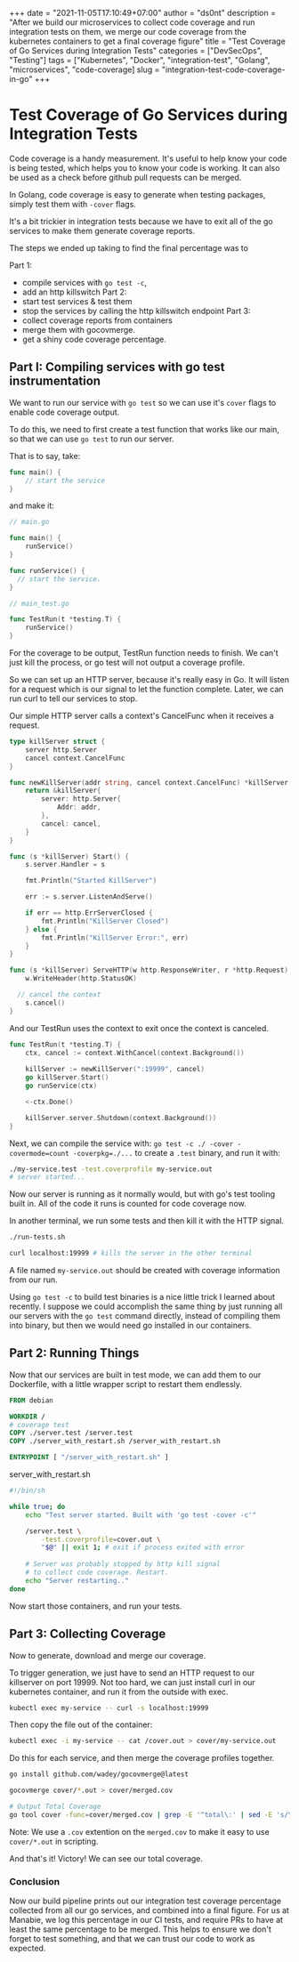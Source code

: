 +++
date = "2021-11-05T17:10:49+07:00"
author = "ds0nt"
description = "After we build our microservices to collect code coverage and run integration tests on them, we merge our code coverage from the kubernetes containers to get a final coverage figure"
title = "Test Coverage of Go Services during Integration Tests"
categories = ["DevSecOps", "Testing"]
tags = ["Kubernetes", "Docker", "integration-test", "Golang", "microservices", "code-coverage]
slug = "integration-test-code-coverage-in-go"
+++
# Test Coverage of Go Services during Integration Tests

Code coverage is a handy measurement. It's useful to help know your code is being tested, which helps you to know your code is working. It can also be used as a check before github pull requests can be merged.

In Golang, code coverage is easy to generate when testing packages, simply test them with `-cover` flags.

It's a bit trickier in integration tests because we have to exit all of the go services to make them generate coverage reports.

The steps we ended up taking to find the final percentage was to  

Part 1:
- compile services with `go test -c`,
- add an http killswitch
Part 2:
- start test services & test them
- stop the services by calling the http killswitch endpoint
Part 3:
- collect coverage reports from containers
- merge them with gocovmerge.
- get a shiny code coverage percentage.


## Part I: Compiling services with go test instrumentation

We want to run our service with `go test` so we can use it's `cover` flags to enable code coverage output.

To do this, we need to first create a test function that works like our main, so that we can use `go test` to run our server.

That is to say, take:

```go
func main() {
    // start the service
}
```

and make it:


```go
// main.go

func main() {
    runService()
}

func runService() {
  // start the service.
}
```

```go
// main_test.go

func TestRun(t *testing.T) {
    runService()
}
```

For the coverage to be output, TestRun function needs to finish. We can't just kill the process, or go test will not output a coverage profile.

So we can set up an HTTP server, because it's really easy in Go. It will listen for a request which is our signal to let the function complete. Later, we can run curl to tell our services to stop.

Our simple HTTP server calls a context's CancelFunc when it receives a request.

```go
type killServer struct {
	server http.Server
	cancel context.CancelFunc
}

func newKillServer(addr string, cancel context.CancelFunc) *killServer {
	return &killServer{
		server: http.Server{
			Addr: addr,
		},
		cancel: cancel,
	}
}

func (s *killServer) Start() {
	s.server.Handler = s

	fmt.Println("Started KillServer")

	err := s.server.ListenAndServe()

	if err == http.ErrServerClosed {
		fmt.Println("KillServer Closed")
	} else {
		fmt.Println("KillServer Error:", err)
	}
}

func (s *killServer) ServeHTTP(w http.ResponseWriter, r *http.Request) {
	w.WriteHeader(http.StatusOK)

  // cancel the context
	s.cancel()
}

```

And our TestRun uses the context to exit once the context is canceled.

```go
func TestRun(t *testing.T) {
	ctx, cancel := context.WithCancel(context.Background())
  
	killServer := newKillServer(":19999", cancel)
	go killServer.Start()  
	go runService(ctx)

	<-ctx.Done()

	killServer.server.Shutdown(context.Background())
}
```

Next, we can compile the service with: `go test -c ./ -cover -covermode=count -coverpkg=./...` to create a `.test` binary, and run it with:

```bash
./my-service.test -test.coverprofile my-service.out
# server started...
```

Now our server is running as it normally would, but with go's test tooling built in. All of the code it runs is counted for code coverage now.

In another terminal, we run some tests and then kill it with the HTTP signal.

```bash
./run-tests.sh

curl localhost:19999 # kills the server in the other terminal
```

A file named `my-service.out` should be created with coverage information from our run.


Using `go test -c` to build test binaries is a nice little trick I learned about recently. I suppose we could accomplish the same thing by just running all our servers with the `go test` command directly, instead of compiling them into binary, but then we would need go installed in our containers.

## Part 2: Running Things

Now that our services are built in test mode, we can add them to our Dockerfile, with a little wrapper script to restart them endlessly.

```Dockerfile
FROM debian

WORKDIR /
# coverage test
COPY ./server.test /server.test
COPY ./server_with_restart.sh /server_with_restart.sh

ENTRYPOINT [ "/server_with_restart.sh" ]
```

server_with_restart.sh

```sh
#!/bin/sh

while true; do
    echo "Test server started. Built with 'go test -cover -c'"

    /server.test \
        -test.coverprofile=cover.out \
        "$@" || exit 1; # exit if process exited with error
    
    # Server was probably stopped by http kill signal
    # to collect code coverage. Restart.        
    echo "Server restarting.."
done
```

Now start those containers, and run your tests.


## Part 3: Collecting Coverage

Now to generate, download and merge our coverage.

To trigger generation, we just have to send an HTTP request to our killserver on port 19999. Not too hard, we can just install curl in our kubernetes container, and run it from the outside with exec.

```bash
kubectl exec my-service -- curl -s localhost:19999
```

Then copy the file out of the container:

```bash
kubectl exec -i my-service -- cat /cover.out > cover/my-service.out
```

Do this for each service, and then merge the coverage profiles together.

```bash
go install github.com/wadey/gocovmerge@latest

gocovmerge cover/*.out > cover/merged.cov

# Output Total Coverage 
go tool cover -func=cover/merged.cov | grep -E '^total\:' | sed -E 's/\s+/ /g'
```

Note: We use a `.cov` extention on the `merged.cov` to make it easy to use `cover/*.out` in scripting.

And that's it! Victory! We can see our total coverage.

### Conclusion

Now our build pipeline prints out our integration test coverage percentage collected from all our go services, and combined into a final figure. For us at Manabie, we log this percentage in our CI tests, and require PRs to have at least the same percentage to be merged. This helps to ensure we don't forget to test something, and that we can trust our code to work as expected.
 